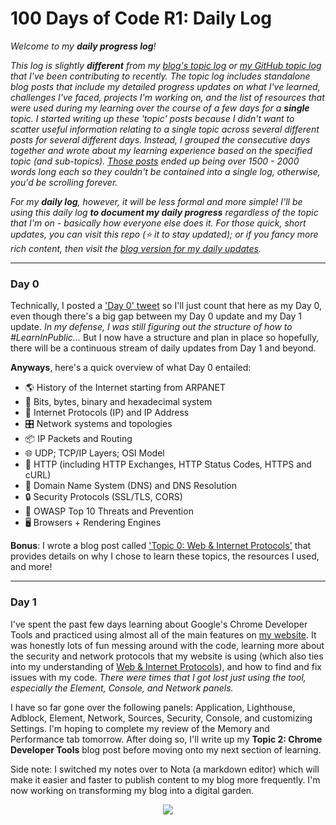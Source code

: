 # 100 Days of Code R1: Daily Log

_Welcome to my **daily progress log**!_

_This log is slightly **different** from my [blog's topic log](https://www.aniqa.io/r1-topic-log/) or [my GitHub topic log](https://github.com/aniqatc/100-days-of-code/blob/main/R1-Topic-Log.md) that I've been contributing to recently. The topic log includes standalone blog posts that include my detailed progress updates on what I've learned, challenges I've faced, projects I'm working on, and the list of resources that were used during my learning over the course of a few days for a **single** topic. I started writing up these 'topic' posts because I didn't want to scatter useful information relating to a single topic across several different posts for several different days. Instead, I grouped the consecutive days together and wrote about my learning experience based on the specified topic (and sub-topics). [Those posts](https://www.aniqa.io/r1-topic-log/) ended up being over 1500 - 2000 words long each so they couldn't be contained into a single log, otherwise, you'd be scrolling forever._

_For my **daily log**, however, it will be less formal and more simple! I'll be using this daily log **to document my daily progress** regardless of the topic that I'm on - basically how everyone else does it. For those quick, short updates, you can visit this repo (⭐️ it to stay updated); or if you fancy more rich content, then visit the [blog version for my daily updates](https://www.aniqa.io/r1-daily-log/)._

---

### Day 0

Technically, I posted a ['Day 0' tweet](https://twitter.com/aniqatc/status/1473078287782096899?s=20) so I'll just count that here as my Day 0, even though there's a big gap between my Day 0 update and my Day 1 update. *In my defense, I was still figuring out the structure of how to #LearnInPublic...* But I now have a structure and plan in place so hopefully, there will be a continuous stream of daily updates from Day 1 and beyond.

**Anyways**, here's a quick overview of what Day 0 entailed:

- 🌎 History of the Internet starting from ARPANET
- 🧮 Bits, bytes, binary and hexadecimal system
- 📒 Internet Protocols (IP) and IP Address
- 🎛 Network systems and topologies
- 📦 IP Packets and Routing
- 🌐 UDP; TCP/IP Layers; OSI Model
- 🔑 HTTP (including HTTP Exchanges, HTTP Status Codes, HTTPS and cURL)
- 🔎 Domain Name System (DNS) and DNS Resolution
- 🔒 Security Protocols (SSL/TLS, CORS)
- 🚨 OWASP Top 10 Threats and Prevention
- 🖥 Browsers + Rendering Engines

**Bonus**: I wrote a blog post called ['Topic 0: Web & Internet Protocols'](https://www.aniqa.io/r1-topic-0/) that provides details on why I chose to learn these topics, the resources I used, and more!

---

### Day 1

I've spent the past few days learning about Google's Chrome Developer Tools and practiced using almost all of the main features on [my website](https://www.aniqa.io). It was honestly lots of fun messing around with the code, learning more about the security and network protocols that my website is using (which also ties into my understanding of [Web & Internet Protocols](https://www.aniqa.io/r1-topic-0/)), and how to find and fix issues with my code. *There were times that I got lost just using the tool, especially the Element, Console, and Network panels.*

I have so far gone over the following panels: Application, Lighthouse, Adblock, Element, Network, Sources, Security, Console, and customizing Settings. I'm hoping to complete my review of the Memory and Performance tab tomorrow. After doing so, I'll write up my **Topic 2: Chrome Developer Tools** blog post before moving onto my next section of learning.

Side note: I switched my notes over to Nota (a markdown editor) which will make it easier and faster to publish content to my blog more frequently. I'm now working on transforming my blog into a digital garden.

<p align="center"><img src="https://github.com/aniqatc/100-days-of-code/blob/main/Assets/nota.gif"></p>
